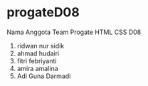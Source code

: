 # progateD08


Nama Anggota Team Progate HTML CSS D08
1. ridwan nur sidik
2. ahmad hudairi
3. fitri febriyanti
4. amira amalina
5. Adi Guna Darmadi 
